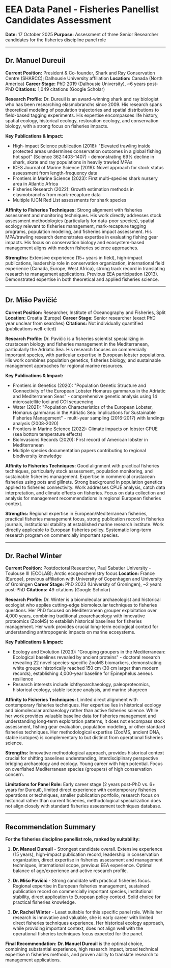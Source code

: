 # EEA Data Panel - Fisheries Panellist Candidates Assessment

**Date:** 17 October 2025
**Purpose:** Assessment of three Senior Researcher candidates for the fisheries discipline panel role

---

## Dr. Manuel Dureuil

**Current Position:** President & Co-founder, Shark and Ray Conservation Centre (SHARCC); Dalhousie University affiliation
**Location:** Canada (North America)
**Career Stage:** PhD 2019 (Dalhousie University), ~6 years post-PhD
**Citations:** 1,049 citations (Google Scholar)

**Research Profile:**
Dr. Dureuil is an award-winning shark and ray biologist who has been researching elasmobranchs since 2009. His research spans theoretical modeling of population trajectories and spatial distributions to field-based tagging experiments. His expertise encompasses life history, spatial ecology, historical ecology, restoration ecology, and conservation biology, with a strong focus on fisheries impacts.

**Key Publications & Impact:**
- High-impact Science publication (2018): "Elevated trawling inside protected areas undermines conservation outcomes in a global fishing hot spot" (Science 362:1403-1407) - demonstrating 69% decline in shark, skate and ray populations in heavily trawled MPAs
- ICES Journal of Marine Science (2019): Novel approach for stock status assessment from length-frequency data
- Frontiers in Marine Science (2023): First multi-species shark nursery area in Atlantic Africa
- Fisheries Research (2022): Growth estimation methods in elasmobranchs from mark-recapture data
- Multiple IUCN Red List assessments for shark species

**Affinity to Fisheries Techniques:**
Strong alignment with fisheries assessment and monitoring techniques. His work directly addresses stock assessment methodologies (particularly for data-poor species), spatial ecology relevant to fisheries management, mark-recapture tagging programs, population modeling, and fisheries impact assessment. His MPA/trawling research demonstrates expertise in evaluating fishing gear impacts. His focus on conservation biology and ecosystem-based management aligns with modern fisheries science approaches.

**Strengths:**
Extensive experience (15+ years in field), high-impact publications, leadership role in conservation organization, international field experience (Canada, Europe, West Africa), strong track record in translating research to management applications. Previous EEA participation (2013). Demonstrated expertise in both theoretical and applied fisheries science.

---

## Dr. Mišo Pavičić

**Current Position:** Researcher, Institute of Oceanography and Fisheries, Split
**Location:** Croatia (Europe)
**Career Stage:** Senior researcher (exact PhD year unclear from searches)
**Citations:** Not individually quantified (publications well-cited)

**Research Profile:**
Dr. Pavičić is a fisheries scientist specializing in crustacean biology and fisheries management in the Mediterranean, particularly the Adriatic Sea. His research focuses on commercially important species, with particular expertise in European lobster populations. His work combines population genetics, fisheries biology, and sustainable management approaches for regional marine resources.

**Key Publications & Impact:**
- Frontiers in Genetics (2020): "Population Genetic Structure and Connectivity of the European Lobster Homarus gammarus in the Adriatic and Mediterranean Seas" - comprehensive genetic analysis using 14 microsatellite loci and COI sequencing
- Water (2021): "Population Characteristics of the European Lobster, Homarus gammarus in the Adriatic Sea: Implications for Sustainable Fisheries Management" - multi-year sampling (2016-2017) with landings analysis (2008-2020)
- Frontiers in Marine Science (2022): Climate impacts on lobster CPUE (sea bottom temperature effects)
- BioInvasions Records (2020): First record of American lobster in Mediterranean
- Multiple species documentation papers contributing to regional biodiversity knowledge

**Affinity to Fisheries Techniques:**
Good alignment with practical fisheries techniques, particularly stock assessment, population monitoring, and sustainable fisheries management. Expertise in commercial crustacean fisheries using pots and gillnets. Strong background in population genetics applied to fisheries connectivity. Work addresses CPUE analysis, catch data interpretation, and climate effects on fisheries. Focus on data collection and analysis for management recommendations in regional European fisheries context.

**Strengths:**
Regional expertise in European/Mediterranean fisheries, practical fisheries management focus, strong publication record in fisheries journals, institutional stability at established marine research institute. Work directly applicable to European fisheries policy. Systematic long-term research program on commercially important species.

---

## Dr. Rachel Winter

**Current Position:** Postdoctoral Researcher, Paul Sabatier University - Toulouse III (ECOLAB); Arctic ecogeochemistry focus
**Location:** France (Europe), previous affiliation with University of Copenhagen and University of Groningen
**Career Stage:** PhD 2023 (University of Groningen), ~2 years post-PhD
**Citations:** 49 citations (Google Scholar)

**Research Profile:**
Dr. Winter is a biomolecular archaeologist and historical ecologist who applies cutting-edge biomolecular techniques to fisheries questions. Her PhD focused on Mediterranean grouper exploitation over 4,000 years, combining traditional zooarchaeology with innovative proteomics (ZooMS) to establish historical baselines for fisheries management. Her work provides crucial long-term ecological context for understanding anthropogenic impacts on marine ecosystems.

**Key Publications & Impact:**
- Ecology and Evolution (2023): "Grouping groupers in the Mediterranean: Ecological baselines revealed by ancient proteins" - doctoral research revealing 22 novel species-specific ZooMS biomarkers, demonstrating white grouper historically reached 150 cm (30 cm larger than modern records), establishing 4,000-year baseline for Epinephelus aeneus resilience
- Research interests include ichthyoarchaeology, paleoproteomics, historical ecology, stable isotope analysis, and marine shagreen

**Affinity to Fisheries Techniques:**
Limited direct alignment with contemporary fisheries techniques. Her expertise lies in historical ecology and biomolecular archaeology rather than active fisheries science. While her work provides valuable baseline data for fisheries management and understanding long-term exploitation patterns, it does not encompass stock assessment, fishing gear evaluation, population modeling, or other standard fisheries techniques. Her methodological expertise (ZooMS, ancient DNA, stable isotopes) is complementary to but distinct from operational fisheries science.

**Strengths:**
Innovative methodological approach, provides historical context crucial for shifting baselines understanding, interdisciplinary perspective bridging archaeology and ecology. Young career with high potential. Focus on overfished Mediterranean species (groupers) of high conservation concern.

**Limitations for Panel Role:**
Early career stage (2 years post-PhD vs. 6+ years for Dureuil), limited direct experience with contemporary fisheries operations or techniques, smaller publication portfolio, research focus on historical rather than current fisheries, methodological specialization does not align closely with standard fisheries assessment techniques database.

---

## Recommendation Summary

**For the fisheries discipline panellist role, ranked by suitability:**

1. **Dr. Manuel Dureuil** - Strongest candidate overall. Extensive experience (15 years), high-impact publication record, leadership in conservation organization, direct expertise in fisheries assessment and management techniques, international scope, previous EEA experience. Optimal balance of age/experience and active research profile.

2. **Dr. Mišo Pavičić** - Strong candidate with practical fisheries focus. Regional expertise in European fisheries management, sustained publication record on commercially important species, institutional stability, direct application to European policy context. Solid choice for practical fisheries knowledge.

3. **Dr. Rachel Winter** - Least suitable for this specific panel role. While her research is innovative and valuable, she is early career with limited direct fisheries techniques experience. Her historical ecology approach, while providing important context, does not align well with the operational fisheries techniques focus expected for the panel.

**Final Recommendation:** **Dr. Manuel Dureuil** is the optimal choice, combining substantial experience, high research impact, broad technical expertise in fisheries methods, and proven ability to translate research to management applications.
